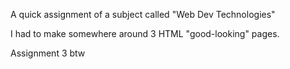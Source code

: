 A quick assignment of a subject called "Web Dev Technologies"

I had to make somewhere around 3 HTML "good-looking" pages. 

Assignment 3 btw

